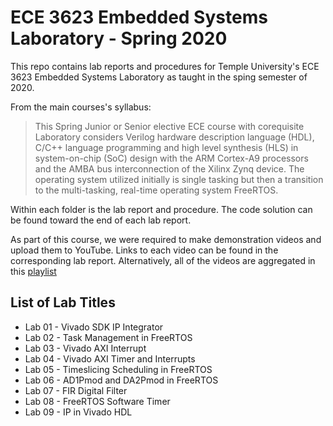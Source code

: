 # ECE 3623 Embedded Systems Laboratory - Spring 2020

This repo contains lab reports and procedures for Temple University's ECE 3623
Embedded Systems Laboratory as taught in the sping semester of 2020.

From the main courses's syllabus:

> This Spring Junior or Senior elective ECE course with corequisite Laboratory
> considers Verilog hardware description language (HDL), C/C++ language
> programming and high level synthesis (HLS) in system-on-chip (SoC) design with
> the ARM Cortex-A9 processors and the AMBA bus interconnection of the Xilinx
> Zynq device. The operating system utilized initially is single tasking but
> then a transition to the multi-tasking, real-time operating system FreeRTOS.

Within each folder is the lab report and procedure. The code solution can be
found toward the end of each lab report.

As part of this course, we were required to make demonstration videos and
upload them to YouTube. Links to each video can be found in the corresponding
lab report. Alternatively, all of the videos are aggregated in this
[playlist](https://youtube.com/playlist?list=PLHGC6tiqj9YeWhFn8-0g3_L5TKjtcy5Z4)

## List of Lab Titles
- Lab 01 - Vivado SDK IP Integrator
- Lab 02 - Task Management in FreeRTOS
- Lab 03 - Vivado AXI Interrupt
- Lab 04 - Vivado AXI Timer and Interrupts
- Lab 05 - Timeslicing Scheduling in FreeRTOS
- Lab 06 - AD1Pmod and DA2Pmod in FreeRTOS
- Lab 07 - FIR Digital Filter
- Lab 08 - FreeRTOS Software Timer
- Lab 09 - IP in Vivado HDL

